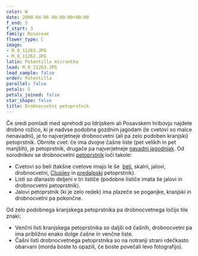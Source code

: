 ```yaml
---
color: W
date: 2008-04-06 00:00:00+00:00
f_end: 5
f_start: 3
family: Rosaceae
flower_type: C
image:
- M_0_11263.JPG
- M_0_11262.JPG
latin: Potentilla micrantha
lead: M_0_11263.JPG
lead_sample: false
order: Potentilla
parallel: false
petals: 5
petals_joined: false
star_shape: false
title: Drobnocvetni petoprstnik
---
```

Če sredi pomladi med sprehodi po Idrijskem ali Posavskem hribovju najdete drobno rožico, ki je nadvse podobna gozdnim jagodam (le cvetovi so malce nenavadni), je to najverjetneje drobnocvetni (ali pa zelo podoben kranjski) petoprstnik. Obrnite cvet: če ima dvojne čašne liste (pet velikih in pet manjših), je petoprstnik, drugače pa najverjetneje [navadni jagodnjak](../fragariavesca/). Od sorodnikov se drobnocvetni [petoprstnik](../genus/potentilla/) loči takole:

-   Cvetovi so beli (takšne cvetove imajo le še  [beli](../potentillaalba/), skalni, jalovi, drobnocvetni, [Clusijev](../potentillaclusiana/) in [predalpski](../potentillacaulescens/) petoprstnik).
-   Listi so dlanasto deljeni v tri lističe (podobne lističe imata še jalovi in drobnocvetni petoprstnik).
-   Jalovi petoprstnik (ki je zelo redek) ima plazeče se poganjke, kranjski in drobnocvetni pa pokončne.

Od zelo podobnega kranjskega petoprstnika pa drobnocvetnega ločijo tile znaki:

-   Venčni listi kranjskega petoprstnika so daljši od čašnih, drobnocvetni pa ima približno enako dolge čašne in venčne liste.
-   Čašni listi drobnocvetnega petoprstnika so na notranji strani rdečkasto obarvani (morda boste to opazili, če boste povečali levo fotografijo).
